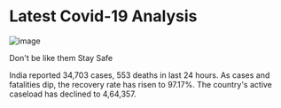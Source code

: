 # Latest Covid-19 Analysis
![image](https://user-images.githubusercontent.com/96813837/189466094-d89317d5-35a5-4099-bfa4-de2138fe4cc8.png)

Don't be like them Stay Safe

India reported 34,703 cases, 553 deaths in last 24 hours. As cases and fatalities dip, the recovery rate has risen to 97.17%. The country's active caseload has declined to 4,64,357.
